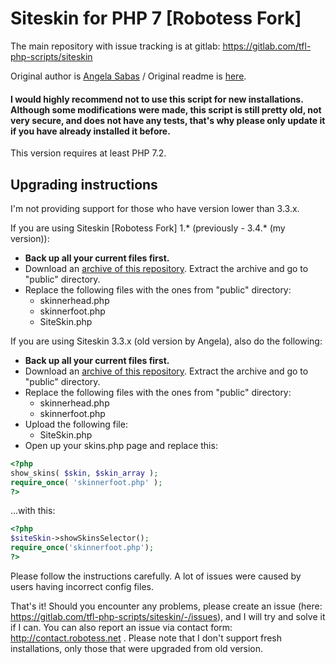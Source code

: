 # Siteskin for PHP 7 [Robotess Fork]

The main repository with issue tracking is at gitlab: https://gitlab.com/tfl-php-scripts/siteskin

Original author is [Angela Sabas](https://github.com/angelasabas/siteskin) / Original readme is [here](public/readme.txt).

#### I would highly recommend not to use this script for new installations. Although some modifications were made, this script is still pretty old, not very secure, and does not have any tests, that's why please only update it if you have already installed it before.

This version requires at least PHP 7.2.

## Upgrading instructions

I'm not providing support for those who have version lower than 3.3.x.

If you are using Siteskin [Robotess Fork] 1.* (previously - 3.4.* (my version)):
- **Back up all your current files first.**
- Download an [archive of this repository](https://gitlab.com/tfl-php-scripts/siteskin/-/archive/master/siteskin-master.zip?path=public). Extract the archive and go to "public" directory.
- Replace the following files with the ones from "public" directory:
  - skinnerhead.php
  - skinnerfoot.php
  - SiteSkin.php

If you are using Siteskin 3.3.x (old version by Angela), also do the following:
- **Back up all your current files first.**
- Download an [archive of this repository](https://gitlab.com/tfl-php-scripts/siteskin/-/archive/master/siteskin-master.zip?path=public). Extract the archive and go to "public" directory.
- Replace the following files with the ones from "public" directory:
  - skinnerhead.php
  - skinnerfoot.php
- Upload the following file:
  - SiteSkin.php
- Open up your skins.php page and replace this:
```php
<?php
show_skins( $skin, $skin_array );
require_once( 'skinnerfoot.php' );
?>
```
...with this:
```php
<?php
$siteSkin->showSkinsSelector();
require_once('skinnerfoot.php');
?>
```

Please follow the instructions carefully. A lot of issues were caused by users having incorrect config files.

That's it! Should you encounter any problems, please create an issue (here: https://gitlab.com/tfl-php-scripts/siteskin/-/issues), and I will try and solve it if I can. You can also report an issue via contact form: http://contact.robotess.net . Please note that I don't support fresh installations, only those that were upgraded from old version.
